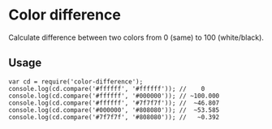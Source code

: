 # Color difference

Calculate difference between two colors from 0 (same) to 100 (white/black).

## Usage

    var cd = require('color-difference');
    console.log(cd.compare('#ffffff', '#ffffff')); //    0
    console.log(cd.compare('#ffffff', '#000000')); // ~100.000
    console.log(cd.compare('#ffffff', '#7f7f7f')); //  ~46.807
    console.log(cd.compare('#000000', '#808080')); //  ~53.585
    console.log(cd.compare('#7f7f7f', '#808080')); //   ~0.392

